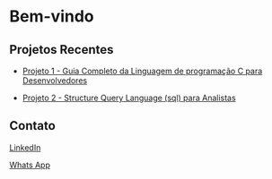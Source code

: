 # Bem-vindo

<!-- Usando HTML para adicionar uma imagem 
<img src="./trix1-capa.jpg" alt="Minha Foto de Perfil">-->

## Projetos Recentes

<ul>
  <li><a href="https://github.com/HernaldoMeneses/C/blob/main/README.md">Projeto 1 - Guia Completo da Linguagem de programação C para Desenvolvedores</a></li>
  
  <p></p>
  <li><a href="">Projeto 2 - Structure Query Language (sql) para Analistas</a></li>
  
  <!--<p></p>
  <li><a href="">Projeto 3 - Guia Completo Linux com Bash Script</a></li>

  <p></p>
  <li><a href="">Projeto 4 - Estatística para Machine Learning</a></li>

  <p></p>
  <li><a href="">Projeto 5 - Matemática para Machine Learning</a></li>

  <p></p>
  <li><a href="">Projeto 6 - Learning English</a></li>

  <p></p>
  <li><a href="">Projeto 7 - Português</a></li>-->
  
</ul>

## Contato

<!-- Usando HTML para links com ícones -->
<p>
  <a href="https://www.linkedin.com/in/hernaldo-meneses-9662a9262/">LinkedIn</a>
</p>


<p>
  <a href="https://api.whatsapp.com/send/?phone=5599981716243&text&type=phone_number&app_absent=0">Whats App</a>
</p>



